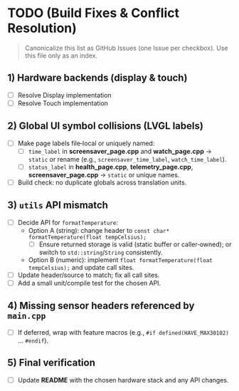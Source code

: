 # TODO (Build Fixes & Conflict Resolution)

> Canonicalize this list as GitHub Issues (one Issue per checkbox). Use this file only as an index.

## 1) Hardware backends (display & touch)
- [ ] Resolve Display implementation
- [ ] Resolve Touch implementation

## 2) Global UI symbol collisions (LVGL labels)
- [ ] Make page labels file‑local or uniquely named:
  - [ ] `time_label` in **screensaver_page.cpp** and **watch_page.cpp** → `static` or rename (e.g., `screensaver_time_label`, `watch_time_label`).
  - [ ] `status_label` in **health_page.cpp**, **telemetry_page.cpp**, **screensaver_page.cpp** → `static` or unique names.
- [ ] Build check: no duplicate globals across translation units.

## 3) `utils` API mismatch
- [ ] Decide API for `formatTemperature`:
  - Option A (string): change header to `const char* formatTemperature(float tempCelsius);`
    - [ ] Ensure returned storage is valid (static buffer or caller‑owned); or switch to `std::string`/`String` consistently.
  - Option B (numeric): implement `float formatTemperature(float tempCelsius);` and update call sites.
- [ ] Update header/source to match; fix all call sites.
- [ ] Add a small unit/compile test for the chosen API.

## 4) Missing sensor headers referenced by `main.cpp`
- [ ] If deferred, wrap with feature macros (e.g., `#if defined(HAVE_MAX30102)` … `#endif`).

## 5) Final verification
- [ ] Update **README** with the chosen hardware stack and any API changes.
